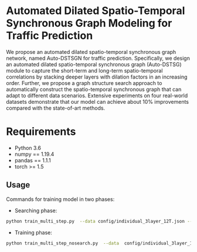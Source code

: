 # Automated Dilated Spatio-Temporal Synchronous Graph Modeling for Traffic Prediction

We propose an automated dilated spatio-temporal synchronous graph network, named Auto-DSTSGN for traffic prediction. Specifically, we design an automated dilated spatio-temporal synchronous graph (Auto-DSTSG) module to capture the short-term and long-term spatio-temporal correlations by stacking deeper layers with dilation factors in an increasing order. Further, we propose a graph structure search approach to automatically construct the spatio-temporal synchronous graph that can adapt to different data scenarios. Extensive experiments on four real-world datasets demonstrate that our model can achieve about 10% improvements compared with the state-of-art methods. 

# Requirements
- Python 3.6
- numpy == 1.19.4
- pandas == 1.1.1
- torch >= 1.5

## Usage
Commands for training model in two phases:

- Searching phase:
```bash
python train_multi_step.py  --data config/individual_3layer_12T.json --runs 5 --epochs 60  --print_every 5 --batch_size 64 --tolerance 15   --node_dim 40   --step_size1 2500 --skip_channels 40 --residual_channels 40  --sts_kernal_size 2 --expid _pems08 --forcp 0 --device cuda:0 --in_dim 1 --max_value 10000
```
- Training phase:
```bash
python train_multi_step_nosearch.py  --data  config/individual_3layer_12T.json  --runs 5  --epochs 200  --print_every 10 --batch_size 64 --tolerance 30  --node_dim 40  --step_size1 2500 --skip_channels 40 --residual_channels 40  --sts_kernal_size 2 --expid _pems08 --forcp 0 --device cuda:0 --loadid _pems08 --epoch_pretest 10 --LOAD_INITIAL True --in_dim 1 --max_value 10000
```
